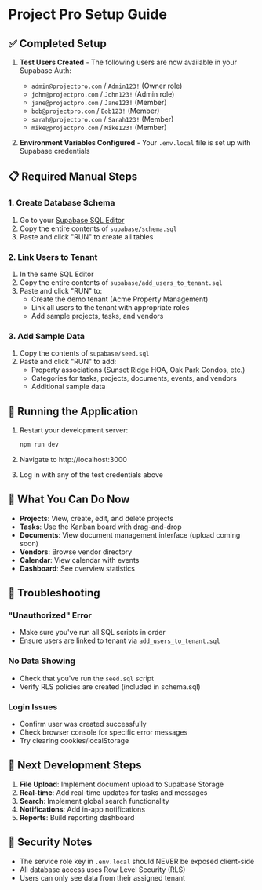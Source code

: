 # Project Pro Setup Guide

## ✅ Completed Setup

1. **Test Users Created** - The following users are now available in your Supabase Auth:
   - `admin@projectpro.com` / `Admin123!` (Owner role)
   - `john@projectpro.com` / `John123!` (Admin role)
   - `jane@projectpro.com` / `Jane123!` (Member)
   - `bob@projectpro.com` / `Bob123!` (Member)
   - `sarah@projectpro.com` / `Sarah123!` (Member)
   - `mike@projectpro.com` / `Mike123!` (Member)

2. **Environment Variables Configured** - Your `.env.local` file is set up with Supabase credentials

## 📋 Required Manual Steps

### 1. Create Database Schema

1. Go to your [Supabase SQL Editor](https://supabase.com/dashboard/project/ndvlruqscfjsmpdojtnl/sql/new)
2. Copy the entire contents of `supabase/schema.sql`
3. Paste and click "RUN" to create all tables

### 2. Link Users to Tenant

1. In the same SQL Editor
2. Copy the entire contents of `supabase/add_users_to_tenant.sql`
3. Paste and click "RUN" to:
   - Create the demo tenant (Acme Property Management)
   - Link all users to the tenant with appropriate roles
   - Add sample projects, tasks, and vendors

### 3. Add Sample Data

1. Copy the contents of `supabase/seed.sql`
2. Paste and click "RUN" to add:
   - Property associations (Sunset Ridge HOA, Oak Park Condos, etc.)
   - Categories for tasks, projects, documents, events, and vendors
   - Additional sample data

## 🚀 Running the Application

1. Restart your development server:
   ```bash
   npm run dev
   ```

2. Navigate to http://localhost:3000

3. Log in with any of the test credentials above

## 🎯 What You Can Do Now

- **Projects**: View, create, edit, and delete projects
- **Tasks**: Use the Kanban board with drag-and-drop
- **Documents**: View document management interface (upload coming soon)
- **Vendors**: Browse vendor directory
- **Calendar**: View calendar with events
- **Dashboard**: See overview statistics

## 🔧 Troubleshooting

### "Unauthorized" Error
- Make sure you've run all SQL scripts in order
- Ensure users are linked to tenant via `add_users_to_tenant.sql`

### No Data Showing
- Check that you've run the `seed.sql` script
- Verify RLS policies are created (included in schema.sql)

### Login Issues
- Confirm user was created successfully
- Check browser console for specific error messages
- Try clearing cookies/localStorage

## 📝 Next Development Steps

1. **File Upload**: Implement document upload to Supabase Storage
2. **Real-time**: Add real-time updates for tasks and messages
3. **Search**: Implement global search functionality
4. **Notifications**: Add in-app notifications
5. **Reports**: Build reporting dashboard

## 🔐 Security Notes

- The service role key in `.env.local` should NEVER be exposed client-side
- All database access uses Row Level Security (RLS)
- Users can only see data from their assigned tenant